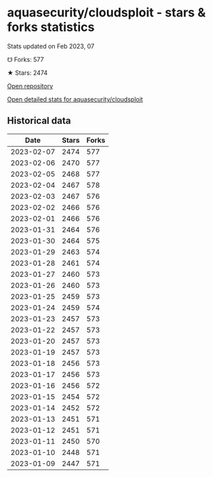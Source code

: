# aquasecurity/cloudsploit - stars & forks statistics

Stats updated on Feb 2023, 07

☋ Forks: 577

★ Stars: 2474

[Open repository](https://github.com/aquasecurity/cloudsploit)

[Open detailed stats for aquasecurity/cloudsploit](https://reviewgithub.com/rep/aquasecurity/cloudsploit)

## Historical data
| Date | Stars | Forks |
|------|-------|-------|
| 2023-02-07 | 2474 | 577 | 
| 2023-02-06 | 2470 | 577 | 
| 2023-02-05 | 2468 | 577 | 
| 2023-02-04 | 2467 | 578 | 
| 2023-02-03 | 2467 | 576 | 
| 2023-02-02 | 2466 | 576 | 
| 2023-02-01 | 2466 | 576 | 
| 2023-01-31 | 2464 | 576 | 
| 2023-01-30 | 2464 | 575 | 
| 2023-01-29 | 2463 | 574 | 
| 2023-01-28 | 2461 | 574 | 
| 2023-01-27 | 2460 | 573 | 
| 2023-01-26 | 2460 | 573 | 
| 2023-01-25 | 2459 | 573 | 
| 2023-01-24 | 2459 | 574 | 
| 2023-01-23 | 2457 | 573 | 
| 2023-01-22 | 2457 | 573 | 
| 2023-01-20 | 2457 | 573 | 
| 2023-01-19 | 2457 | 573 | 
| 2023-01-18 | 2456 | 573 | 
| 2023-01-17 | 2456 | 573 | 
| 2023-01-16 | 2456 | 572 | 
| 2023-01-15 | 2454 | 572 | 
| 2023-01-14 | 2452 | 572 | 
| 2023-01-13 | 2451 | 571 | 
| 2023-01-12 | 2451 | 571 | 
| 2023-01-11 | 2450 | 570 | 
| 2023-01-10 | 2448 | 571 | 
| 2023-01-09 | 2447 | 571 | 

